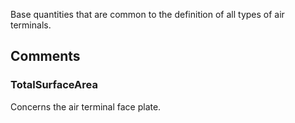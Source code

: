 Base quantities that are common to the definition of all types of air terminals.

<!-- end of short definition -->


## Comments

### TotalSurfaceArea

Concerns the air terminal face plate.
